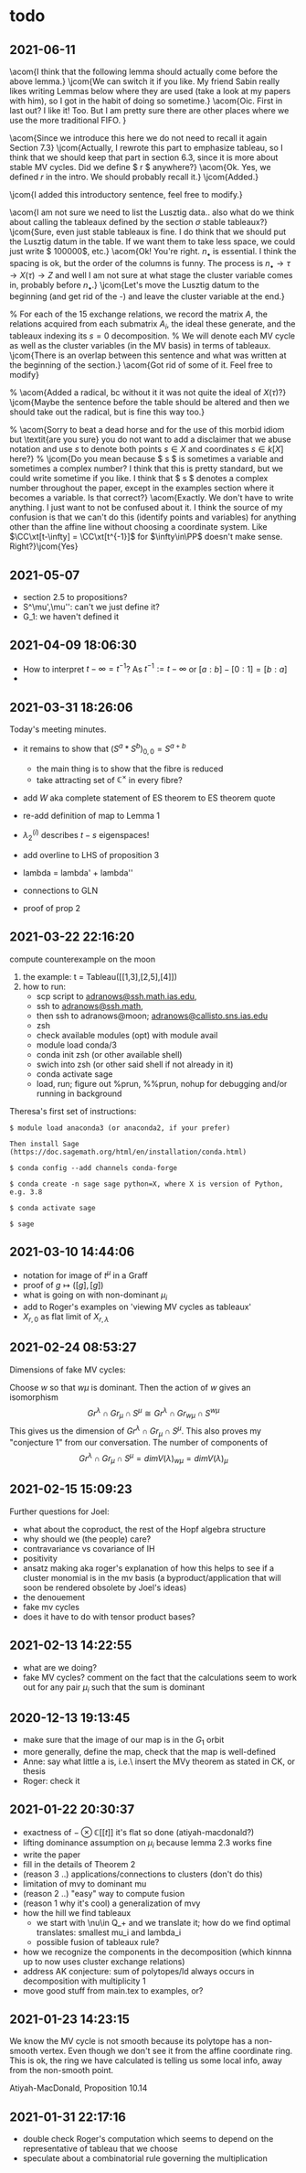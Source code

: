 # todo

## 2021-06-11

\acom{I think that the following lemma should actually come before the above lemma.} \jcom{We can switch it if you like.  My friend Sabin really likes writing Lemmas below where they are used (take a look at my papers with him), so I got in the habit of doing so sometime.}
\acom{Oic. First in last out? I like it! Too. But I am pretty sure there are other places where we use the more traditional FIFO. }

\acom{Since we introduce this here we do not need to recall it again Section 7.3}
\jcom{Actually, I rewrote this part to emphasize tableau, so I think that we should keep that part in section 6.3, since it is more about stable MV cycles.  Did we define $ r $ anywhere?}
\acom{Ok. Yes, we defined $r$ in the intro. We should probably recall it.}
\jcom{Added.}

\jcom{I added this introductory sentence, feel free to modify.}

\acom{I am not sure we need to list the Lusztig data.. also what do we think about calling the tableaux defined by the section $\sigma$ stable tableaux?} \jcom{Sure, even just stable tableaux is fine.  I do think that we should put the Lusztig datum in the table.  If we want them to take less space, we could just write $ 100000$, etc.} \acom{Ok! You're right. $n_\bullet$ is essential. I think the spacing is ok, but the order of the columns is funny. The process is $n_\bullet\to\tau\to X(\tau)\to Z$ and well I am not sure at what stage the cluster variable comes in, probably before $n_\bullet$.} \jcom{Let's move the Lusztig datum to the beginning (and get rid of the -) and leave the cluster variable at the end.}

% For each of the 15 exchange relations, we record the matrix $A$, the relations acquired from each submatrix $A_i$, the ideal these generate, and the tableaux indexing its $s=0$ decomposition.
% We will denote each MV cycle as well as the cluster variables (in the MV basis) in terms of tableaux. 
\jcom{There is an overlap between this sentence and what was written at the beginning of the section.}
\acom{Got rid of some of it. Feel free to modify}

% \acom{Added a radical, bc without it it was not quite the ideal of $X(\tau)$?}  \jcom{Maybe the sentence before the table should be altered and then we should take out the radical, but is fine this way too.}

% \acom{Sorry to beat a dead horse and for the use of this morbid idiom but \textit{are you sure} you do not want to add a disclaimer that we abuse notation and use $s$ to denote both points $s\in X$ and coordinates $s\in k[X]$ here?}
% \jcom{Do you mean because $ s $ is sometimes a variable and sometimes a complex number?  I think that this is pretty standard, but we could write sometime if you like.  I think that $ s $ denotes a complex number throughout the paper, except in the examples section where it becomes a variable.  Is that correct?} \acom{Exactly. We don't have to write anything. I just want to not be confused about it. I think the source of my confusion is that we can't do this (identify points and variables) for anything other than the affine line without choosing a coordinate system. Like $\CC\xt[t-\infty] = \CC\xt[t^{-1}]$ for $\infty\in\PP$ doesn't make sense. Right?}\jcom{Yes}

## 2021-05-07
- section 2.5 to propositions?
- S^\mu',\mu'': can't we just define it? 
- G_1: we haven't defined it 

## 2021-04-09 18:06:30
- How to interpret $t-\infty = t^{-1}$? As $t^{-1}:=t-\infty$ or $[a:b] - [0:1] = [b:a]$
-

## 2021-03-31 18:26:06

Today's meeting minutes.

- it remains to show that $(S^a \ast S^b)_{0,0} = S^{a + b}$ 
   - the main thing is to show that the fibre is reduced 
   - take attracting set of $\mathbb C^\times$ in every fibre? 
- add $W$ aka complete statement of ES theorem to ES theorem quote
- re-add definition of map to Lemma 1 
- $\lambda^{(i)}_2$ describes $t-s$ eigenspaces!
- add overline to LHS of proposition 3 
- lambda = lambda' + lambda'' 

- connections to GLN 
- proof of prop 2 

## 2021-03-22 22:16:20

compute counterexample on the moon

1. the example: t = Tableau([[1,3],[2,5],[4]])
1. how to run: 
   - scp script to adranows@ssh.math.ias.edu, 
   - ssh to adranows@ssh.math, 
   - then ssh to adranows@moon; adranows@callisto.sns.ias.edu
   - zsh 
   - check available modules (opt) with module avail 
   - module load conda/3
   - conda init zsh (or other available shell) 
   - swich into zsh (or other said shell if not already in it)
   - conda activate sage
   - load, run; figure out %prun, %%prun, nohup for debugging and/or running in background

Theresa's first set of instructions:

```
$ module load anaconda3 (or anaconda2, if your prefer)

Then install Sage (https://doc.sagemath.org/html/en/installation/conda.html)

$ conda config --add channels conda-forge

$ conda create -n sage sage python=X, where X is version of Python, e.g. 3.8

$ conda activate sage

$ sage
```

## 2021-03-10 14:44:06

- notation for image of $t^\mu$ in a Graff
- proof of $g\mapsto ([g],[g])$
- what is going on with non-dominant $\mu_i$
- add to Roger's examples on 'viewing MV cycles as tableaux'
- $X_{r,0}$ as flat limit of $X_{r,\lambda}$

## 2021-02-24 08:53:27

Dimensions of fake MV cycles: 

Choose $w$ so that $w \mu$ is dominant.  Then the action of $w$ gives an isomorphism
$$Gr^\lambda \cap Gr_\mu \cap S^\mu \cong Gr^\lambda \cap Gr_{w\mu} \cap S^{w\mu}$$
This gives us the dimension of $Gr^\lambda \cap Gr_\mu \cap S^\mu$.
This also proves my "conjecture 1" from our conversation.  The number
of components of 
$$Gr^\lambda \cap Gr_\mu \cap S^\mu = dim V(\lambda)_{w\mu} = dim V(\lambda)_\mu$$
## 2021-02-15 15:09:23

Further questions for Joel:

- what about the coproduct, the rest of the Hopf algebra structure
- why should we (the people) care? 
- contravariance vs covariance of IH
- positivity 
- ansatz making aka roger's explanation of how this helps to see if a cluster monomial is in the mv basis (a byproduct/application that will soon be rendered obsolete by Joel's ideas)
- the denouement 
- fake mv cycles 
- does it have to do with tensor product bases?

## 2021-02-13 14:22:55

- what are we doing?
- fake MV cycles? comment on the fact that the calculations seem to work out for any pair $\mu_i$ such that the sum is dominant
## 2020-12-13 19:13:45

- make sure that the image of our map is in the $G_1$ orbit
- more generally, define the map, check that the map is well-defined
- Anne: say what little a is, i.e.\ insert the MVy theorem as stated in CK, or thesis
- Roger: check it

## 2021-01-22 20:30:37

- exactness of $-\otimes\mathbb C[[t]]$ it's flat so done (atiyah-macdonald?)
- lifting dominance assumption on $\mu_i$ because lemma 2.3 works fine 
- write the paper
- fill in the details of Theorem 2
- (reason 3 ..) applications/connections to clusters (don't do this)
- limitation of mvy to dominant mu
- (reason 2 ..) "easy" way to compute fusion
- (reason 1 why it's cool) a generalization of mvy 
- how the hill we find tableaux
   - we start with \nu\in Q_+ and we translate it; how do we find optimal translates: smallest mu_i and lambda_i 
   - possible fusion of tableaux rule? 
- how we recognize the components in the decomposition (which kinnna up to now uses cluster exchange relations)
- address AK conjecture: sum of polytopes/ld always occurs in decomposition with multiplicity 1
- move good stuff from main.tex to examples, or?

## 2021-01-23 14:23:15

We know the MV cycle is not smooth because its polytope has a non-smooth vertex. Even though we don't see it from the affine coordinate ring. This is ok, the ring we have calculated is telling us some local info, away from the non-smooth point.

Atiyah-MacDonald, Proposition 10.14

## 2021-01-31 22:17:16

- double check Roger's computation which seems to depend on the representative of tableau that we choose
- speculate about a combinatorial rule governing the multiplication